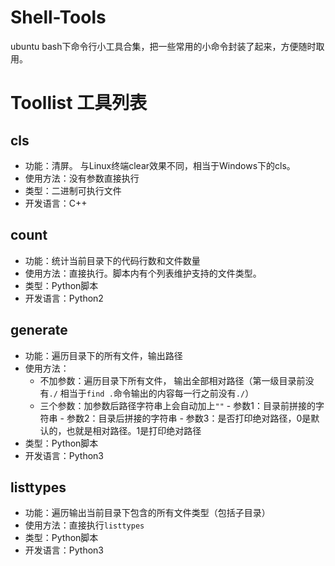 # Shell-Tools
ubuntu bash下命令行小工具合集，把一些常用的小命令封装了起来，方便随时取用。

# Toollist 工具列表
## cls
- 功能：清屏。 与Linux终端clear效果不同，相当于Windows下的cls。
- 使用方法：没有参数直接执行
- 类型：二进制可执行文件
- 开发语言：C++

## count
- 功能：统计当前目录下的代码行数和文件数量
- 使用方法：直接执行。脚本内有个列表维护支持的文件类型。
- 类型：Python脚本
- 开发语言：Python2

## generate
- 功能：遍历目录下的所有文件，输出路径
- 使用方法：
    - 不加参数：遍历目录下所有文件， 输出全部相对路径（第一级目录前没有`./` 相当于`find .`命令输出的内容每一行之前没有`./`）
    - 三个参数：加参数后路径字符串上会自动加上`""`
          - 参数1：目录前拼接的字符串
          - 参数2：目录后拼接的字符串
          - 参数3：是否打印绝对路径，0是默认的，也就是相对路径。1是打印绝对路径
- 类型：Python脚本
- 开发语言：Python3

## listtypes
- 功能：遍历输出当前目录下包含的所有文件类型（包括子目录）
- 使用方法：直接执行`listtypes`
- 类型：Python脚本
- 开发语言：Python3